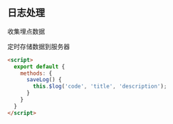 ## 日志处理
收集埋点数据

定时存储数据到服务器
``` html
<script>
  export default {
    methods: {
      saveLog() {
        this.$log('code', 'title', 'description');
      }
    }
  }
</script>
```